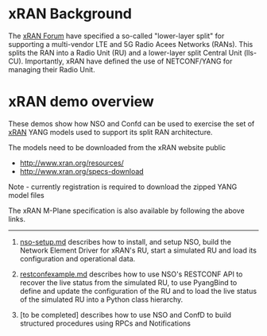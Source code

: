 # xRAN Background

The [xRAN Forum](www.xran.org) have specified a so-called "lower-layer split" for supporting a multi-vendor LTE and 5G Radio Acees Networks (RANs). This splits the RAN into a Radio Unit (RU) and a lower-layer split Central Unit (lls-CU). Importantly, xRAN have defined the use of NETCONF/YANG for managing their Radio Unit.


# xRAN demo overview

These demos show how NSO and Confd can be used to exercise the set of [xRAN](http://http://www.xran.org/) YANG models used to support its split RAN architecture.

The models need to be downloaded from the xRAN website public
  * http://www.xran.org/resources/
  * http://www.xran.org/specs-download

Note - currently registration is required to download the zipped YANG model files

The xRAN M-Plane specification is also available by following the above links.

----

1. [nso-setup.md](https://github.com/NSO-developer/xran-demo/blob/master/nso-setup.md) describes how to install, and setup NSO, build the Network Element Driver for xRAN's RU, start a simulated RU and load its configuration and operational data.

2. [restconfexample.md](https://github.com/NSO-developer/xran-demo/blob/master/restconfexample.md) describes how to use NSO's RESTCONF API to recover the live status from the simulated RU, to use PyangBind to define and update the configuration of the RU and to load the live status of the simulated RU into a Python class hierarchy.

3. [to be completed] describes how to use NSO and ConfD to build structured procedures using RPCs and Notifications
